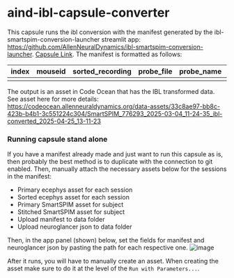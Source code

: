 # aind-ibl-capsule-converter

This capsule runs the ibl conversion with the manifest generated by the ibl-smartspim-conversion-launcher streamlit app: https://github.com/AllenNeuralDynamics/ibl-smartspim-conversion-launcher. [Capsule Link](https://codeocean.allenneuraldynamics.org/capsule/0325751/tree). The manifest is formatted as follows: 

| index | mouseid | sorted_recording | probe_file | probe_name | probe_shank | probe_id | surface_finding | annotation_format |
|-------|---------|------------------|------------|------------|-------------|----------|------------------|--------------------|
|       |         |                  |            |            |             |          |                  |                    |

The output is an asset in Code Ocean that has the IBL transformed data. See asset here for more details: 
https://codeocean.allenneuraldynamics.org/data-assets/33c8ae97-bb8c-423b-b4b1-3c551224c304/SmartSPIM_776293_2025-03-04_11-24-35_ibl-converted_2025-04-25_13-11-23

### Running capsule stand alone
If you have a manifest already made and just want to run this capsule as is, then probably the best method is to duplicate with the connection to git enabled. Then, manually attach the necessary assets below for the sessions in the manifest:
* Primary ecephys asset for each session
* Sorted ecephys asset for each session
* Primary SmartSPIM asset for subject
* Stitched SmartSPIM asset for subject
* Upload manifest to data folder
* Upload neuroglancer json to data folder

Then, in the app panel (shown) below, set the fields for manifest and neuroglancer json by pasting the path for each respective one. 
![image](https://github.com/user-attachments/assets/bd2c505c-e498-44a8-9a6f-0ae35414a1d4)

After it runs, you will have to manually create an asset. When creating the asset make sure to do it at the level of the `Run with Parameters...`. 


